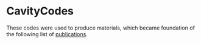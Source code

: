 # CavityCodes

These codes were used to produce materials, which became foundation of the following list of [publications](https://researchportal.bath.ac.uk/en/persons/danila-puzyrev/publications/?type=%2Fdk%2Fatira%2Fpure%2Fresearchoutput%2Fresearchoutputtypes%2Fcontributiontojournal%2Farticle). 
